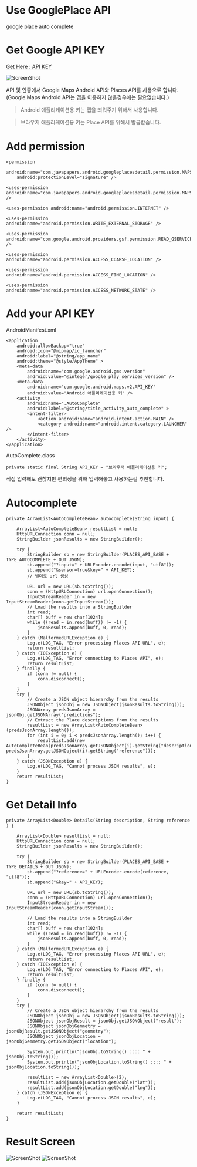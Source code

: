 # Use GooglePlace API
google place auto complete

# Get Google API KEY
[Get Here : API KEY](https://console.developers.google.com/project)

![ScreenShot](http://sangcomz.cafe24.com/eximg/apikey.png)

API 및 인증에서 Google Maps Android API와 Places API를 사용으로 합니다.
(Google Maps Android API는 맵을 이용하지 않을경우에는 필요없습니다.)

>Android 애플리케이션용 키는 맵을 띄워주기 위해서 사용합니다.

>브라우저 애플리케이션용 키는 Place API를 위해서 발급받습니다.

# Add permission

    <permission
        android:name="com.javapapers.android.googleplacesdetail.permission.MAPS_RECEIVE"
        android:protectionLevel="signature" />
        
    <uses-permission android:name="com.javapapers.android.googleplacesdetail.permission.MAPS_RECEIVE" />
    
    <uses-permission android:name="android.permission.INTERNET" />
    
    <uses-permission android:name="android.permission.WRITE_EXTERNAL_STORAGE" />
    
    <uses-permission android:name="com.google.android.providers.gsf.permission.READ_GSERVICES" />
    
    <uses-permission android:name="android.permission.ACCESS_COARSE_LOCATION" />
    
    <uses-permission android:name="android.permission.ACCESS_FINE_LOCATION" />
    
    <uses-permission android:name="android.permission.ACCESS_NETWORK_STATE" />
    
# Add your API KEY
AndroidManifest.xml

    <application
        android:allowBackup="true"
        android:icon="@mipmap/ic_launcher"
        android:label="@string/app_name"
        android:theme="@style/AppTheme" >
        <meta-data
            android:name="com.google.android.gms.version"
            android:value="@integer/google_play_services_version" />
        <meta-data
            android:name="com.google.android.maps.v2.API_KEY"
            android:value="Android 애플리케이션용 키" />
        <activity
            android:name=".AutoComplete"
            android:label="@string/title_activity_auto_complete" >
            <intent-filter>
                <action android:name="android.intent.action.MAIN" />
                <category android:name="android.intent.category.LAUNCHER" />
            </intent-filter>
        </activity>
    </application>

AutoComplete.class

    private static final String API_KEY = "브라우저 애플리케이션용 키";

직접 입력해도 괜찮지만 편의정을 위해 입력해놓고 사용하는걸 추천합니다.

# Autocomplete

    private ArrayList<AutoCompleteBean> autocomplete(String input) {
    
        ArrayList<AutoCompleteBean> resultList = null;
        HttpURLConnection conn = null;
        StringBuilder jsonResults = new StringBuilder();
        
        try {
            StringBuilder sb = new StringBuilder(PLACES_API_BASE + TYPE_AUTOCOMPLETE + OUT_JSON);
            sb.append("?input=" + URLEncoder.encode(input, "utf8"));
            sb.append("&sensor=true&key=" + API_KEY);
            // 빌더로 url 생성
            
            URL url = new URL(sb.toString());
            conn = (HttpURLConnection) url.openConnection();
            InputStreamReader in = new InputStreamReader(conn.getInputStream());
            // Load the results into a StringBuilder
            int read;
            char[] buff = new char[1024];
            while ((read = in.read(buff)) != -1) {
                jsonResults.append(buff, 0, read);
            }
        } catch (MalformedURLException e) {
            Log.e(LOG_TAG, "Error processing Places API URL", e);
            return resultList;
        } catch (IOException e) {
            Log.e(LOG_TAG, "Error connecting to Places API", e);
            return resultList;
        } finally {
            if (conn != null) {
                conn.disconnect();
            }
        }
        try {
            // Create a JSON object hierarchy from the results
            JSONObject jsonObj = new JSONObject(jsonResults.toString());
            JSONArray predsJsonArray = jsonObj.getJSONArray("predictions");
            // Extract the Place descriptions from the results
            resultList = new ArrayList<AutoCompleteBean>(predsJsonArray.length());
            for (int i = 0; i < predsJsonArray.length(); i++) {
                resultList.add(new AutoCompleteBean(predsJsonArray.getJSONObject(i).getString("description"), predsJsonArray.getJSONObject(i).getString("reference")));
            }
        } catch (JSONException e) {
            Log.e(LOG_TAG, "Cannot process JSON results", e);
        }
        return resultList;
    }
    
# Get Detail Info

    private ArrayList<Double> Details(String description, String reference ) {

        ArrayList<Double> resultList = null;
        HttpURLConnection conn = null;
        StringBuilder jsonResults = new StringBuilder();

        try {
            StringBuilder sb = new StringBuilder(PLACES_API_BASE + TYPE_DETAILS + OUT_JSON);
            sb.append("?reference=" + URLEncoder.encode(reference, "utf8"));
            sb.append("&key=" + API_KEY);

            URL url = new URL(sb.toString());
            conn = (HttpURLConnection) url.openConnection();
            InputStreamReader in = new InputStreamReader(conn.getInputStream());

            // Load the results into a StringBuilder
            int read;
            char[] buff = new char[1024];
            while ((read = in.read(buff)) != -1) {
                jsonResults.append(buff, 0, read);
            }
        } catch (MalformedURLException e) {
            Log.e(LOG_TAG, "Error processing Places API URL", e);
            return resultList;
        } catch (IOException e) {
            Log.e(LOG_TAG, "Error connecting to Places API", e);
            return resultList;
        } finally {
            if (conn != null) {
                conn.disconnect();
            }
        }
        try {
            // Create a JSON object hierarchy from the results
            JSONObject jsonObj = new JSONObject(jsonResults.toString());
            JSONObject jsonObjResult = jsonObj.getJSONObject("result");
            JSONObject jsonObjGemmetry = jsonObjResult.getJSONObject("geometry");
            JSONObject jsonObjLocation = jsonObjGemmetry.getJSONObject("location");

            System.out.println("jsonObj.toString() :::: " + jsonObj.toString());
            System.out.println("jsonObjLocation.toString() :::: " + jsonObjLocation.toString());

            resultList = new ArrayList<Double>(2);
            resultList.add(jsonObjLocation.getDouble("lat"));
            resultList.add(jsonObjLocation.getDouble("lng"));
        } catch (JSONException e) {
            Log.e(LOG_TAG, "Cannot process JSON results", e);
        }

        return resultList;
    }

# Result Screen

![ScreenShot](http://sangcomz.cafe24.com/eximg/auto1.png)  ![ScreenShot](http://sangcomz.cafe24.com/eximg/auto2.png)
